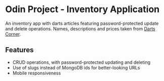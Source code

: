 # Odin Project - Inventory Application

An inventory app with darts articles featuring password-protected update and delete operations. Names, descriptions and prices taken from [Darts Corner](https://www.dartscorner.co.uk/).

## Features

- CRUD operations, with password-protected updating and deleting
- Use of slugs instead of MongoDB ids for better-looking URLs
- Mobile responsiveness
